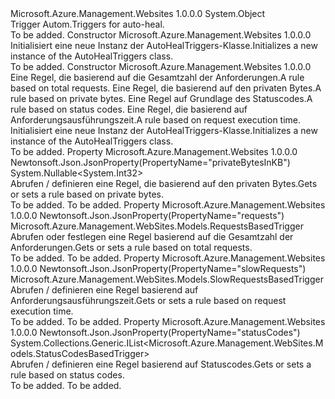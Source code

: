 <Type Name="AutoHealTriggers" FullName="Microsoft.Azure.Management.WebSites.Models.AutoHealTriggers">
  <TypeSignature Language="C#" Value="public class AutoHealTriggers" />
  <TypeSignature Language="ILAsm" Value=".class public auto ansi beforefieldinit AutoHealTriggers extends System.Object" />
  <TypeSignature Language="DocId" Value="T:Microsoft.Azure.Management.WebSites.Models.AutoHealTriggers" />
  <TypeSignature Language="VB.NET" Value="Public Class AutoHealTriggers" />
  <TypeSignature Language="F#" Value="type AutoHealTriggers = class" />
  <AssemblyInfo>
    <AssemblyName>Microsoft.Azure.Management.Websites</AssemblyName>
    <AssemblyVersion>1.0.0.0</AssemblyVersion>
  </AssemblyInfo>
  <Base>
    <BaseTypeName>System.Object</BaseTypeName>
  </Base>
  <Interfaces />
  <Docs>
    <summary>
            <span data-ttu-id="2948a-101">Trigger Autom.</span><span class="sxs-lookup"><span data-stu-id="2948a-101">Triggers for auto-heal.</span></span>
            </summary>
    <remarks>To be added.</remarks>
  </Docs>
  <Members>
    <Member MemberName=".ctor">
      <MemberSignature Language="C#" Value="public AutoHealTriggers ();" />
      <MemberSignature Language="ILAsm" Value=".method public hidebysig specialname rtspecialname instance void .ctor() cil managed" />
      <MemberSignature Language="DocId" Value="M:Microsoft.Azure.Management.WebSites.Models.AutoHealTriggers.#ctor" />
      <MemberSignature Language="VB.NET" Value="Public Sub New ()" />
      <MemberType>Constructor</MemberType>
      <AssemblyInfo>
        <AssemblyName>Microsoft.Azure.Management.Websites</AssemblyName>
        <AssemblyVersion>1.0.0.0</AssemblyVersion>
      </AssemblyInfo>
      <Parameters />
      <Docs>
        <summary>
            <span data-ttu-id="2948a-102">Initialisiert eine neue Instanz der AutoHealTriggers-Klasse.</span><span class="sxs-lookup"><span data-stu-id="2948a-102">Initializes a new instance of the AutoHealTriggers class.</span></span>
            </summary>
        <remarks>To be added.</remarks>
      </Docs>
    </Member>
    <Member MemberName=".ctor">
      <MemberSignature Language="C#" Value="public AutoHealTriggers (Microsoft.Azure.Management.WebSites.Models.RequestsBasedTrigger requests = null, Nullable&lt;int&gt; privateBytesInKB = null, System.Collections.Generic.IList&lt;Microsoft.Azure.Management.WebSites.Models.StatusCodesBasedTrigger&gt; statusCodes = null, Microsoft.Azure.Management.WebSites.Models.SlowRequestsBasedTrigger slowRequests = null);" />
      <MemberSignature Language="ILAsm" Value=".method public hidebysig specialname rtspecialname instance void .ctor(class Microsoft.Azure.Management.WebSites.Models.RequestsBasedTrigger requests, valuetype System.Nullable`1&lt;int32&gt; privateBytesInKB, class System.Collections.Generic.IList`1&lt;class Microsoft.Azure.Management.WebSites.Models.StatusCodesBasedTrigger&gt; statusCodes, class Microsoft.Azure.Management.WebSites.Models.SlowRequestsBasedTrigger slowRequests) cil managed" />
      <MemberSignature Language="DocId" Value="M:Microsoft.Azure.Management.WebSites.Models.AutoHealTriggers.#ctor(Microsoft.Azure.Management.WebSites.Models.RequestsBasedTrigger,System.Nullable{System.Int32},System.Collections.Generic.IList{Microsoft.Azure.Management.WebSites.Models.StatusCodesBasedTrigger},Microsoft.Azure.Management.WebSites.Models.SlowRequestsBasedTrigger)" />
      <MemberSignature Language="VB.NET" Value="Public Sub New (Optional requests As RequestsBasedTrigger = null, Optional privateBytesInKB As Nullable(Of Integer) = null, Optional statusCodes As IList(Of StatusCodesBasedTrigger) = null, Optional slowRequests As SlowRequestsBasedTrigger = null)" />
      <MemberSignature Language="F#" Value="new Microsoft.Azure.Management.WebSites.Models.AutoHealTriggers : Microsoft.Azure.Management.WebSites.Models.RequestsBasedTrigger * Nullable&lt;int&gt; * System.Collections.Generic.IList&lt;Microsoft.Azure.Management.WebSites.Models.StatusCodesBasedTrigger&gt; * Microsoft.Azure.Management.WebSites.Models.SlowRequestsBasedTrigger -&gt; Microsoft.Azure.Management.WebSites.Models.AutoHealTriggers" Usage="new Microsoft.Azure.Management.WebSites.Models.AutoHealTriggers (requests, privateBytesInKB, statusCodes, slowRequests)" />
      <MemberType>Constructor</MemberType>
      <AssemblyInfo>
        <AssemblyName>Microsoft.Azure.Management.Websites</AssemblyName>
        <AssemblyVersion>1.0.0.0</AssemblyVersion>
      </AssemblyInfo>
      <Parameters>
        <Parameter Name="requests" Type="Microsoft.Azure.Management.WebSites.Models.RequestsBasedTrigger" />
        <Parameter Name="privateBytesInKB" Type="System.Nullable&lt;System.Int32&gt;" />
        <Parameter Name="statusCodes" Type="System.Collections.Generic.IList&lt;Microsoft.Azure.Management.WebSites.Models.StatusCodesBasedTrigger&gt;" />
        <Parameter Name="slowRequests" Type="Microsoft.Azure.Management.WebSites.Models.SlowRequestsBasedTrigger" />
      </Parameters>
      <Docs>
        <param name="requests"><span data-ttu-id="2948a-103">Eine Regel, die basierend auf die Gesamtzahl der Anforderungen.</span><span class="sxs-lookup"><span data-stu-id="2948a-103">A rule based on total requests.</span></span></param>
        <param name="privateBytesInKB"><span data-ttu-id="2948a-104">Eine Regel, die basierend auf den privaten Bytes.</span><span class="sxs-lookup"><span data-stu-id="2948a-104">A rule based on private bytes.</span></span></param>
        <param name="statusCodes"><span data-ttu-id="2948a-105">Eine Regel auf Grundlage des Statuscodes.</span><span class="sxs-lookup"><span data-stu-id="2948a-105">A rule based on status codes.</span></span></param>
        <param name="slowRequests"><span data-ttu-id="2948a-106">Eine Regel, die basierend auf Anforderungsausführungszeit.</span><span class="sxs-lookup"><span data-stu-id="2948a-106">A rule based on request execution time.</span></span></param>
        <summary>
            <span data-ttu-id="2948a-107">Initialisiert eine neue Instanz der AutoHealTriggers-Klasse.</span><span class="sxs-lookup"><span data-stu-id="2948a-107">Initializes a new instance of the AutoHealTriggers class.</span></span>
            </summary>
        <remarks>To be added.</remarks>
      </Docs>
    </Member>
    <Member MemberName="PrivateBytesInKB">
      <MemberSignature Language="C#" Value="public Nullable&lt;int&gt; PrivateBytesInKB { get; set; }" />
      <MemberSignature Language="ILAsm" Value=".property instance valuetype System.Nullable`1&lt;int32&gt; PrivateBytesInKB" />
      <MemberSignature Language="DocId" Value="P:Microsoft.Azure.Management.WebSites.Models.AutoHealTriggers.PrivateBytesInKB" />
      <MemberSignature Language="VB.NET" Value="Public Property PrivateBytesInKB As Nullable(Of Integer)" />
      <MemberSignature Language="F#" Value="member this.PrivateBytesInKB : Nullable&lt;int&gt; with get, set" Usage="Microsoft.Azure.Management.WebSites.Models.AutoHealTriggers.PrivateBytesInKB" />
      <MemberType>Property</MemberType>
      <AssemblyInfo>
        <AssemblyName>Microsoft.Azure.Management.Websites</AssemblyName>
        <AssemblyVersion>1.0.0.0</AssemblyVersion>
      </AssemblyInfo>
      <Attributes>
        <Attribute>
          <AttributeName>Newtonsoft.Json.JsonProperty(PropertyName="privateBytesInKB")</AttributeName>
        </Attribute>
      </Attributes>
      <ReturnValue>
        <ReturnType>System.Nullable&lt;System.Int32&gt;</ReturnType>
      </ReturnValue>
      <Docs>
        <summary>
            <span data-ttu-id="2948a-108">Abrufen / definieren eine Regel, die basierend auf den privaten Bytes.</span><span class="sxs-lookup"><span data-stu-id="2948a-108">Gets or sets a rule based on private bytes.</span></span>
            </summary>
        <value>To be added.</value>
        <remarks>To be added.</remarks>
      </Docs>
    </Member>
    <Member MemberName="Requests">
      <MemberSignature Language="C#" Value="public Microsoft.Azure.Management.WebSites.Models.RequestsBasedTrigger Requests { get; set; }" />
      <MemberSignature Language="ILAsm" Value=".property instance class Microsoft.Azure.Management.WebSites.Models.RequestsBasedTrigger Requests" />
      <MemberSignature Language="DocId" Value="P:Microsoft.Azure.Management.WebSites.Models.AutoHealTriggers.Requests" />
      <MemberSignature Language="VB.NET" Value="Public Property Requests As RequestsBasedTrigger" />
      <MemberSignature Language="F#" Value="member this.Requests : Microsoft.Azure.Management.WebSites.Models.RequestsBasedTrigger with get, set" Usage="Microsoft.Azure.Management.WebSites.Models.AutoHealTriggers.Requests" />
      <MemberType>Property</MemberType>
      <AssemblyInfo>
        <AssemblyName>Microsoft.Azure.Management.Websites</AssemblyName>
        <AssemblyVersion>1.0.0.0</AssemblyVersion>
      </AssemblyInfo>
      <Attributes>
        <Attribute>
          <AttributeName>Newtonsoft.Json.JsonProperty(PropertyName="requests")</AttributeName>
        </Attribute>
      </Attributes>
      <ReturnValue>
        <ReturnType>Microsoft.Azure.Management.WebSites.Models.RequestsBasedTrigger</ReturnType>
      </ReturnValue>
      <Docs>
        <summary>
            <span data-ttu-id="2948a-109">Abrufen oder festlegen eine Regel basierend auf die Gesamtzahl der Anforderungen.</span><span class="sxs-lookup"><span data-stu-id="2948a-109">Gets or sets a rule based on total requests.</span></span>
            </summary>
        <value>To be added.</value>
        <remarks>To be added.</remarks>
      </Docs>
    </Member>
    <Member MemberName="SlowRequests">
      <MemberSignature Language="C#" Value="public Microsoft.Azure.Management.WebSites.Models.SlowRequestsBasedTrigger SlowRequests { get; set; }" />
      <MemberSignature Language="ILAsm" Value=".property instance class Microsoft.Azure.Management.WebSites.Models.SlowRequestsBasedTrigger SlowRequests" />
      <MemberSignature Language="DocId" Value="P:Microsoft.Azure.Management.WebSites.Models.AutoHealTriggers.SlowRequests" />
      <MemberSignature Language="VB.NET" Value="Public Property SlowRequests As SlowRequestsBasedTrigger" />
      <MemberSignature Language="F#" Value="member this.SlowRequests : Microsoft.Azure.Management.WebSites.Models.SlowRequestsBasedTrigger with get, set" Usage="Microsoft.Azure.Management.WebSites.Models.AutoHealTriggers.SlowRequests" />
      <MemberType>Property</MemberType>
      <AssemblyInfo>
        <AssemblyName>Microsoft.Azure.Management.Websites</AssemblyName>
        <AssemblyVersion>1.0.0.0</AssemblyVersion>
      </AssemblyInfo>
      <Attributes>
        <Attribute>
          <AttributeName>Newtonsoft.Json.JsonProperty(PropertyName="slowRequests")</AttributeName>
        </Attribute>
      </Attributes>
      <ReturnValue>
        <ReturnType>Microsoft.Azure.Management.WebSites.Models.SlowRequestsBasedTrigger</ReturnType>
      </ReturnValue>
      <Docs>
        <summary>
            <span data-ttu-id="2948a-110">Abrufen / definieren eine Regel basierend auf Anforderungsausführungszeit.</span><span class="sxs-lookup"><span data-stu-id="2948a-110">Gets or sets a rule based on request execution time.</span></span>
            </summary>
        <value>To be added.</value>
        <remarks>To be added.</remarks>
      </Docs>
    </Member>
    <Member MemberName="StatusCodes">
      <MemberSignature Language="C#" Value="public System.Collections.Generic.IList&lt;Microsoft.Azure.Management.WebSites.Models.StatusCodesBasedTrigger&gt; StatusCodes { get; set; }" />
      <MemberSignature Language="ILAsm" Value=".property instance class System.Collections.Generic.IList`1&lt;class Microsoft.Azure.Management.WebSites.Models.StatusCodesBasedTrigger&gt; StatusCodes" />
      <MemberSignature Language="DocId" Value="P:Microsoft.Azure.Management.WebSites.Models.AutoHealTriggers.StatusCodes" />
      <MemberSignature Language="VB.NET" Value="Public Property StatusCodes As IList(Of StatusCodesBasedTrigger)" />
      <MemberSignature Language="F#" Value="member this.StatusCodes : System.Collections.Generic.IList&lt;Microsoft.Azure.Management.WebSites.Models.StatusCodesBasedTrigger&gt; with get, set" Usage="Microsoft.Azure.Management.WebSites.Models.AutoHealTriggers.StatusCodes" />
      <MemberType>Property</MemberType>
      <AssemblyInfo>
        <AssemblyName>Microsoft.Azure.Management.Websites</AssemblyName>
        <AssemblyVersion>1.0.0.0</AssemblyVersion>
      </AssemblyInfo>
      <Attributes>
        <Attribute>
          <AttributeName>Newtonsoft.Json.JsonProperty(PropertyName="statusCodes")</AttributeName>
        </Attribute>
      </Attributes>
      <ReturnValue>
        <ReturnType>System.Collections.Generic.IList&lt;Microsoft.Azure.Management.WebSites.Models.StatusCodesBasedTrigger&gt;</ReturnType>
      </ReturnValue>
      <Docs>
        <summary>
            <span data-ttu-id="2948a-111">Abrufen / definieren eine Regel basierend auf Statuscodes.</span><span class="sxs-lookup"><span data-stu-id="2948a-111">Gets or sets a rule based on status codes.</span></span>
            </summary>
        <value>To be added.</value>
        <remarks>To be added.</remarks>
      </Docs>
    </Member>
  </Members>
</Type>